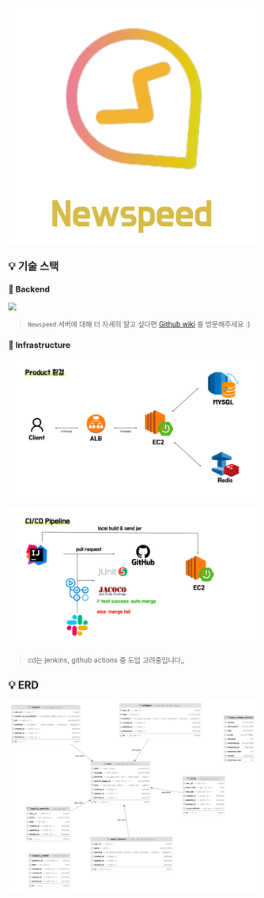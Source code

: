 <img src="../static/1.png" align="center">

## 💡 기술 스택

### 📌 Backend

<img src="https://firebasestorage.googleapis.com/v0/b/stackticon-81399.appspot.com/o/images%2F1708083104055?alt=media&token=c2ce8e28-271c-493f-8b40-f89447c6f4b8" width="600">

> `Newspeed` 서버에 대해 더 자세히 알고 싶다면 [Github wiki](https://github.com/play-hooky/.github/wiki) 를 방문해주세요 :)

### 📌 Infrastructure

![img.png](https://raw.githubusercontent.com/play-hooky/newspeed-server/main/static/system-architecture.png)

![img.png](https://github.com/play-hooky/newspeed-server/blob/main/static/cicd.png?raw=true)

> cd는 jenkins, github actions 중 도입 고려중입니다,,

## 💡 ERD
<img src="https://github.com/play-hooky/newspeed-server/raw/main/static/erdiagram.png" alt="newspeed erd" width="800">